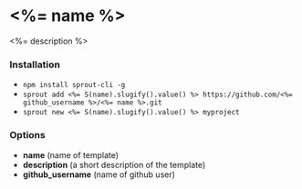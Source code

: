# <%= name %>

<%= description %>

### Installation

- `npm install sprout-cli -g`
- `sprout add <%= S(name).slugify().value() %> https://github.com/<%= github_username %>/<%= name %>.git`
- `sprout new <%= S(name).slugify().value() %> myproject `

### Options

- **name** (name of template)
- **description** (a short description of the template)
- **github_username** (name of github user)
